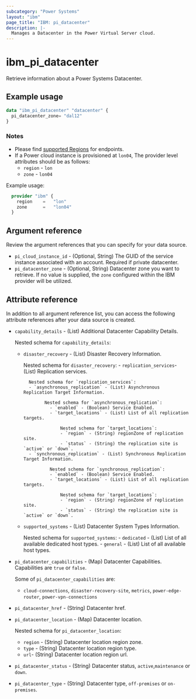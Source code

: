 ```yaml
---
subcategory: "Power Systems"
layout: "ibm"
page_title: "IBM: pi_datacenter"
description: |-
  Manages a Datacenter in the Power Virtual Server cloud.
---
```


# ibm_pi_datacenter

Retrieve information about a Power Systems Datacenter.

## Example usage

```terraform
data "ibm_pi_datacenter" "datacenter" {
  pi_datacenter_zone= "dal12"
}
```

### Notes

- Please find [supported Regions](https://cloud.ibm.com/apidocs/power-cloud#endpoint) for endpoints.
- If a Power cloud instance is provisioned at `lon04`, The provider level attributes should be as follows:
  - `region` - `lon`
  - `zone` - `lon04`

Example usage:

  ```terraform
    provider "ibm" {
      region    =   "lon"
      zone      =   "lon04"
    }
  ```
  
## Argument reference

Review the argument references that you can specify for your data source.

- `pi_cloud_instance_id` - (Optional, String) The GUID of the service instance associated with an account. Required if private datacenter.
- `pi_datacenter_zone` - (Optional, String) Datacenter zone you want to retrieve. If no value is supplied, the `zone` configured within the IBM provider will be utilized.

## Attribute reference

In addition to all argument reference list, you can access the following attribute references after your data source is created.

- `capability_details` - (List) Additional Datacenter Capability Details.

  Nested schema for `capability_details`:
  - `disaster_recovery` - (List) Disaster Recovery Information.

      Nested schema for `disaster_recovery`:
        - `replication_services`- (List) Replication services.

          Nested schema for `replication_services`:
          - `asynchronous_replication` - (List) Asynchronous Replication Target Information.

                Nested schema for `asynchronous_replication`:
                  - `enabled` - (Boolean) Service Enabled.
                  - `target_locations` - (List) List of all replication targets.

                      Nested schema for `target_locations`:
                      - `region` - (String) regionZone of replication site.
                      - `status` - (String) the replication site is `active` or `down`.
          - `synchronous_replication` - (List) Synchronous Replication Target Information.

                  Nested schema for `synchronous_replication`:
                  - `enabled` - (Boolean) Service Enabled.
                  - `target_locations` - (List) List of all replication targets.

                      Nested schema for `target_locations`:
                      - `region` - (String) regionZone of replication site.
                      - `status` - (String) the replication site is `active` or `down`.

  - `supported_systems` - (List) Datacenter System Types Information.

      Nested schema for `supported_systems`:
        - `dedicated` - (List) List of all available dedicated host types.
        - `general` - (List) List of all available host types.

- `pi_datacenter_capabilities` - (Map) Datacenter Capabilities. Capabilities are `true` or `false`.

    Some of `pi_datacenter_capabilities` are:
  - `cloud-connections`, `disaster-recovery-site`, `metrics`,  `power-edge-router`, `power-vpn-connections`

- `pi_datacenter_href` - (String) Datacenter href.
- `pi_datacenter_location` - (Map) Datacenter location.

    Nested schema for `pi_datacenter_location`:
  - `region` - (String) Datacenter location region zone.
  - `type` - (String) Datacenter location region type.
  - `url`- (String) Datacenter location region url.
- `pi_datacenter_status` - (String) Datacenter status, `active`,`maintenance` or `down`.
- `pi_datacenter_type` - (String) Datacenter type, `off-premises` or `on-premises`.
